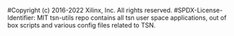 #Copyright (c) 2016-2022 Xilinx, Inc. All rights reserved.
#SPDX-License-Identifier: MIT
tsn-utils repo contains all tsn user space applications, out of box scripts and various config files related to TSN.
